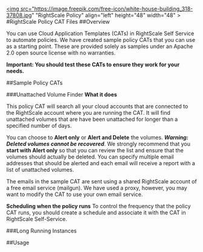 <a href="url"><img src="https://image.freepik.com/free-icon/white-house-building_318-37808.jpg" "RightScale Policy" align="left" height="48" width="48" ></a>
#RightScale Policy CAT Files
##Overview

You can use Cloud Application Templates (CATs) in RightScale Self Service to automate policies. We have created sample policy CATs that you can use as a starting point. These are provided solely as samples under an Apache 2.0 open source license with no warranties.

**Important: You should test these CATs to ensure they work for your needs.**

##Sample Policy CATs

###Unattached Volume Finder
**What it does**

This policy CAT will search all your cloud accounts that are connected to the RightScale account where you are running the CAT. It will find unattached volumes that are have been unattached for longer than a specified number of days.

You can choose to **Alert only** or **Alert and Delete** the volumes. **_Warning: Deleted volumes cannot be recovered_**.  We strongly recommend that you **start with Alert only** so that you can review the list and ensure that the volumes should actually be deleted. You can specify multiple email addresses that should be alerted and each email will receive a report with a list of unattached volumes.

The emails in the sample CAT are sent using a shared RightScale account of a free email service (mailgun). We have used a proxy, however, you may want to modify the CAT to use your own email service.

**Scheduling when the policy runs**
To control the frequency that the policy CAT runs, you should create a schedule and associate it with the CAT in RightScale Self-Service.


###Long Running Instances


##Usage
